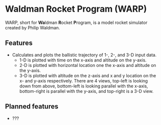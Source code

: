 # Waldman Rocket Program (WARP)
WARP, short for **Wa**ldman **R**ocket **P**rogram, is a model rocket simulator created by Philip Waldman.

## Features
* Calculates and plots the ballistic trajectory of 1-, 2-, and 3-D input data.
    * 1-D is plotted with time on the x-axis and altitude on the y-axis.
    * 2-D is plotted with horizontal location one the x-axis and altitude on the y-axis.
    * 3-D is plotted with altitude on the z-axis and x and y location on the x- and y-axis respectively. There are 4 views, top-left is looking down from above, bottom-left is looking parallel with the x-axis, bottom-right is parallel with the y-axis, and top-right is a 3-D view.
    

## Planned features
* ???
